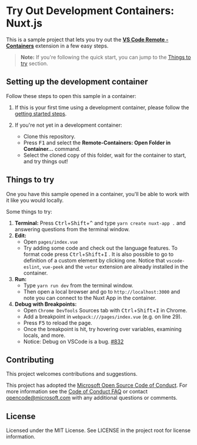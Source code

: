 # Try Out Development Containers: Nuxt.js

This is a sample project that lets you try out the **[VS Code Remote - Containers](https://aka.ms/vscode-remote/containers)** extension in a few easy steps.

> **Note:** If you're following the quick start, you can jump to the [Things to try](#things-to-try) section. 

## Setting up the development container

Follow these steps to open this sample in a container:

1. If this is your first time using a development container, please follow the [getting started steps](https://aka.ms/vscode-remote/containers/getting-started).

2. If you're not yet in a development container:
   - Clone this repository.
   - Press <kbd>F1</kbd> and select the **Remote-Containers: Open Folder in Container...** command.
   - Select the cloned copy of this folder, wait for the container to start, and try things out!

## Things to try

One you have this sample opened in a container, you'll be able to work with it like you would locally.

Some things to try:

1. **Terminal:** Press <kbd>Ctrl</kbd>+<kbd>Shift</kbd>+<kbd>\^</kbd> and type `yarn create nuxt-app .` and answering questions from the terminal window.
2. **Edit:**
   - Open `pages/index.vue`
   - Try adding some code and check out the language features. To format code press <kbd>Ctrl</kbd>+<kbd>Shift</kbd>+<kbd>I</kbd> . It is also possible to go to definition of a custom element by clicking one. Notice that `vscode-eslint`, `vue-peek` and the `vetur` extension are already installed in the container.
3. **Run:**
   - Type `yarn run dev` from the terminal window.
   - Then open a local browser and go to `http://localhost:3000` and note you can connect to the Nuxt App in the container.
4. **Debug with Breakpoints:**
   - Open `Chrome DevTools` Sources tab with <kbd>Ctrl</kbd>+<kbd>Shift</kbd>+<kbd>I</kbd> in Chrome.
   - Add a breakpoint in `webpack:///pages/index.vue` (e.g. on line 29).
   - Press <kbd>F5</kbd> to reload the page.
   - Once the breakpoint is hit, try hovering over variables, examining locals, and more.
   - Notice: Debug on VSCode is a bug. [#832](https://github.com/microsoft/vscode-chrome-debug/issues/832)

## Contributing

This project welcomes contributions and suggestions.

This project has adopted the [Microsoft Open Source Code of Conduct](https://opensource.microsoft.com/codeofconduct/).
For more information see the [Code of Conduct FAQ](https://opensource.microsoft.com/codeofconduct/faq/) or
contact [opencode@microsoft.com](mailto:opencode@microsoft.com) with any additional questions or comments.

## License

Licensed under the MIT License. See LICENSE in the project root for license information.
